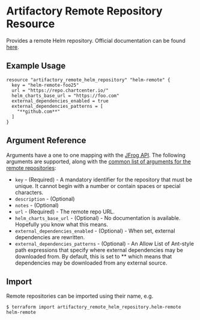 # Artifactory Remote Repository Resource

Provides a remote Helm repository. 
Official documentation can be found [here](https://www.jfrog.com/confluence/display/JFROG/Kubernetes+Helm+Chart+Repositories).


## Example Usage

```hcl
resource "artifactory_remote_helm_repository" "helm-remote" {
  key = "helm-remote-foo25"
  url = "https://repo.chartcenter.io/"
  helm_charts_base_url = "https://foo.com"
  external_dependencies_enabled = true
  external_dependencies_patterns = [
    "**github.com**"
  ]
}
```

## Argument Reference

Arguments have a one to one mapping with the [JFrog API](https://www.jfrog.com/confluence/display/RTF/Repository+Configuration+JSON).
The following arguments are supported, along with the [common list of arguments for the remote repositories](remote.md):

* `key` - (Required) - A mandatory identifier for the repository that must be unique. It cannot begin with a number or
  contain spaces or special characters.
* `description` - (Optional)
* `notes` - (Optional)
* `url` - (Required) - The remote repo URL.
* `helm_charts_base_url` - (Optional) - No documentation is available. Hopefully you know what this means.
* `external_dependencies_enabled` - (Optional) - When set, external dependencies are rewritten.
* `external_dependencies_patterns` - (Optional) - An Allow List of Ant-style path expressions that specify where external
  dependencies may be downloaded from. By default, this is set to ** which means that dependencies may be downloaded
  from any external source.

## Import

Remote repositories can be imported using their name, e.g.
```
$ terraform import artifactory_remote_helm_repository.helm-remote helm-remote
```